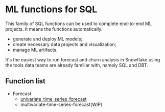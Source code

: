 # ML functions for SQL

This family of SQL functions can be used to complete end-to-end ML projects. It means the functions automatically:
- generate and deploy ML models;
- create necessary data projects and visualization;
- manage ML artifacts.

It's the easiest way to run forecast and churn analysis in Snowflake using the tools data teams are already familiar with, namely SQL and DBT.

## Function list

- Forecast
  - [univariate_time_series_forecast](univariate-time-series-forecast)
  - multivariate-time-series-forecast(WIP)
